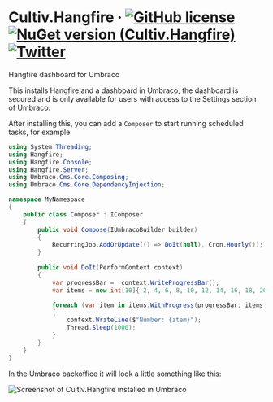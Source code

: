 # Cultiv.Hangfire &middot; [![GitHub license](https://img.shields.io/badge/license-MIT-blue.svg)](LICENSE) [![NuGet version (Cultiv.Hangfire)](https://img.shields.io/nuget/v/Cultiv.Hangfire.svg)](https://www.nuget.org/packages/Cultiv.Hangfire/) [![Twitter](https://img.shields.io/twitter/follow/cultiv.svg?style=social&label=Follow)](https://twitter.com/intent/follow?screen_name=cultiv)

Hangfire dashboard for Umbraco

This installs Hangfire and a dashboard in Umbraco, the dashboard is secured and is only available for users with access to the Settings section of Umbraco.

After installing this, you can add a `Composer` to start running scheduled tasks, for example:

```csharp
using System.Threading;
using Hangfire;
using Hangfire.Console;
using Hangfire.Server;
using Umbraco.Cms.Core.Composing;
using Umbraco.Cms.Core.DependencyInjection;

namespace MyNamespace
{
    public class Composer : IComposer
    {
        public void Compose(IUmbracoBuilder builder)
        {            
            RecurringJob.AddOrUpdate(() => DoIt(null), Cron.Hourly());
        }
        
        public void DoIt(PerformContext context)
        {
            var progressBar =  context.WriteProgressBar();
            var items = new int[10]{ 2, 4, 6, 8, 10, 12, 14, 16, 18, 20 };

            foreach (var item in items.WithProgress(progressBar, items.Length))
            {
                context.WriteLine($"Number: {item}");
                Thread.Sleep(1000);
            }
        }
    }
}
```

In the Umbraco backoffice it will look a little something like this:

![Screenshot of Cultiv.Hangfire installed in Umbraco](https://raw.githubusercontent.com/nul800sebastiaan/Cultiv.Hangfire/main/screenshot.png)
